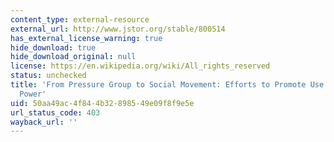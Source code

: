```yaml
---
content_type: external-resource
external_url: http://www.jstor.org/stable/800514
has_external_license_warning: true
hide_download: true
hide_download_original: null
license: https://en.wikipedia.org/wiki/All_rights_reserved
status: unchecked
title: 'From Pressure Group to Social Movement: Efforts to Promote Use of Nuclear
  Power'
uid: 50aa49ac-4f84-4b32-8985-49e09f8f9e5e
url_status_code: 403
wayback_url: ''
---
```

